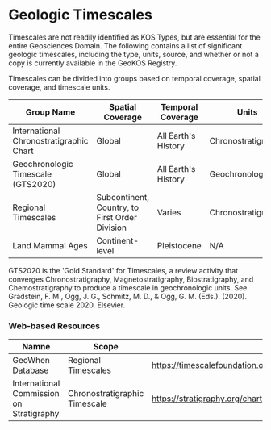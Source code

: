 # Geologic Timescales
Timescales are not readily identified as KOS Types, but are essential for the entire Geosciences Domain. The following contains a list of significant geologic timescales, including the type, units, source, and whether or not a copy is currently available in the GeoKOS Registry.

Timescales can be divided into groups based on temporal coverage, spatial coverage, and timescale units. 

| Group Name | Spatial Coverage | Temporal Coverage | Units |
| -- | -- | -- | -- |
| International Chronostratigraphic Chart | Global | All Earth's History | Chronostratigraphic |
| Geochronologic Timescale (GTS2020) | Global | All Earth's History | Geochronologic |
| Regional Timescales | Subcontinent, Country, to First Order Division | Varies | Chronostratigraphic |
| Land Mammal Ages | Continent-level | Pleistocene | N/A |

GTS2020 is the 'Gold Standard' for Timescales, a review activity that converges Chronostratigraphy, Magnetostratigraphy, Biostratigraphy, and Chemostratigraphy to produce a timescale in geochronologic units. See
Gradstein, F. M., Ogg, J. G., Schmitz, M. D., & Ogg, G. M. (Eds.). (2020). Geologic time scale 2020. Elsevier.

### Web-based Resources
| Namne | Scope | URL | Description |
| -- | -- | -- | -- |
| GeoWhen Database | Regional Timescales | https://timescalefoundation.org/resources/geowhen/regions.html | |
| International Commission on Stratigraphy | Chronostratigraphic Timescale | https://stratigraphy.org/chart | Chronostratigraphic domain authority |



